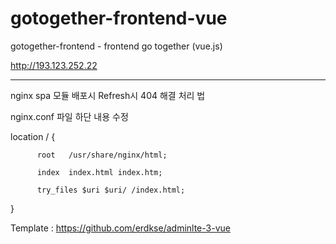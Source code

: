 # gotogether-frontend-vue
gotogether-frontend - frontend go together (vue.js) 

http://193.123.252.22

--------------------------------------------------------

nginx spa 모듈 배포시 Refresh시 404 해결 처리 법

nginx.conf 파일 하단 내용 수정

location / {

          root   /usr/share/nginx/html;
          
          index  index.html index.htm;
          
          try_files $uri $uri/ /index.html;
          
}



Template : https://github.com/erdkse/adminlte-3-vue
